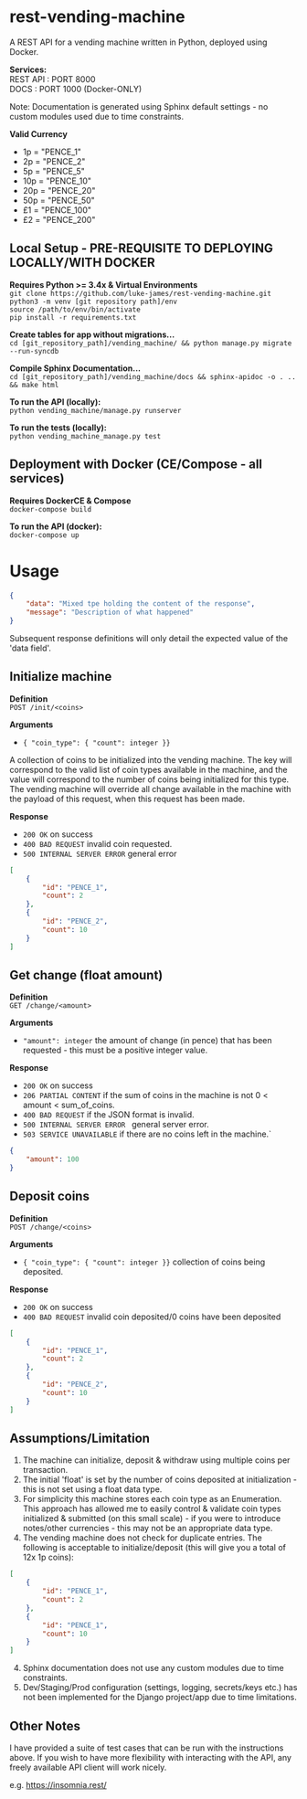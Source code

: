 # rest-vending-machine
A REST API for a vending machine written in Python, deployed using Docker.

**Services:**<br>
REST API : PORT 8000<br>
DOCS : PORT 1000 (Docker-ONLY)<br>

Note: Documentation is generated using Sphinx default settings - no custom modules used due to time constraints.<br>

**Valid Currency**<br>
<ul>
<li>1p      = "PENCE_1"</li>
<li>2p      = "PENCE_2"</li>
<li>5p      = "PENCE_5"</li>
<li>10p     = "PENCE_10"</li>
<li>20p     = "PENCE_20"</li>
<li>50p     = "PENCE_50"</li>
<li>£1      = "PENCE_100"</li>
<li>£2      = "PENCE_200"</li>
</ul>

## Local Setup - PRE-REQUISITE TO DEPLOYING LOCALLY/WITH DOCKER
**Requires Python >= 3.4x & Virtual Environments**<br>
`git clone https://github.com/luke-james/rest-vending-machine.git`<br>
`python3 -m venv [git repository path]/env` <br>
`source /path/to/env/bin/activate` <br>
`pip install -r requirements.txt` <br>

**Create tables for app without migrations...** <br>
`cd [git_repository_path]/vending_machine/ && python manage.py migrate --run-syncdb` <br>

**Compile Sphinx Documentation...** <br>
`cd [git_repository_path]/vending_machine/docs && sphinx-apidoc -o . .. && make html`

**To run the API (locally):**<br>
`python vending_machine/manage.py runserver`

**To run the tests (locally):**<br>
`python vending_machine_manage.py test`

## Deployment with Docker (CE/Compose - all services)
**Requires DockerCE & Compose**<br>
`docker-compose build`<br>

**To run the API (docker):**<br>
`docker-compose up`<br>

# Usage

```json
{
    "data": "Mixed tpe holding the content of the response",
    "message": "Description of what happened"
}
```

Subsequent response definitions will only detail the expected value of the 'data field'.

## Initialize machine

**Definition**<br>
`POST /init/<coins>`

**Arguments**<br>
- ` { "coin_type": { "count": integer }} ` <br>

A collection of coins to be initialized into the vending machine.  The key will correspond to the valid list of coin types available in the machine, and the value will correspond to the number of coins being initialized for this type.  The vending machine will override all change available in the machine with the payload of this request, when this request has been made.

**Response**<br>
- `200 OK` on success<br>
- `400 BAD REQUEST` invalid coin requested.<br>
- `500 INTERNAL SERVER ERROR` general error <br>

```json
[
    {
        "id": "PENCE_1",
        "count": 2
    },
    {
        "id": "PENCE_2",
        "count": 10
    }
]
```

## Get change (float amount)

**Definition**<br>
`GET /change/<amount>`

**Arguments**<br>
- `"amount": integer` the amount of change (in pence) that has been requested - this must be a positive integer value.

**Response**<br>
- `200 OK` on success <br>
- `206 PARTIAL CONTENT` if the sum of coins in the machine is not 0 < amount < sum_of_coins. <br>
- `400 BAD REQUEST` if the JSON format is invalid. <br>
- `500 INTERNAL SERVER ERROR ` general server error. <br>
- `503 SERVICE UNAVAILABLE` if there are no coins left in the machine.` <br>

```json
{
    "amount": 100
}
```

## Deposit coins

**Definition**<br>
`POST /change/<coins>` 

**Arguments**<br>
- `{ "coin_type": { "count": integer }}` collection of coins being deposited.

**Response**<br>
- `200 OK` on success
- `400 BAD REQUEST` invalid coin deposited/0 coins have been deposited

```json
[
    {
        "id": "PENCE_1",
        "count": 2
    },
    {
        "id": "PENCE_2",
        "count": 10
    }
]
```

## Assumptions/Limitation
1. The machine can initialize, deposit & withdraw using multiple coins per transaction.
2. The initial 'float' is set by the number of coins deposited at initialization - this is not set using a float data type.
3. For simplicity this machine stores each coin type as an Enumeration.  This approach has allowed me to easily control & validate coin types initialized & submitted (on this small scale) - if you were to introduce notes/other currencies - this may not be an appropriate data type.
3. The vending machine does not check for duplicate entries.  The following is acceptable to initialize/deposit (this will give you a total of 12x 1p coins):

```json
[
    {
        "id": "PENCE_1",
        "count": 2
    },
    {
        "id": "PENCE_1",
        "count": 10
    }
]
```
4. Sphinx documentation does not use any custom modules due to time constraints.
5. Dev/Staging/Prod configuration (settings, logging, secrets/keys etc.) has not been implemented for the Django project/app due to time limitations.

## Other Notes
I have provided a suite of test cases that can be run with the instructions above.  If you wish to have more flexibility with interacting with the API, any freely available API client will work nicely.  

e.g. 
https://insomnia.rest/
